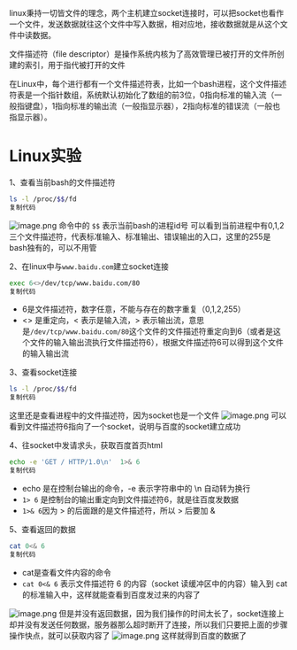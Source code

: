 linux秉持一切皆文件的理念，两个主机建立socket连接时，可以把socket也看作一个文件，发送数据就往这个文件中写入数据，相对应地，接收数据就是从这个文件中读数据。

文件描述符（file descriptor）是操作系统内核为了高效管理已被打开的文件所创建的索引，用于指代被打开的文件

在Linux中，每个进行都有一个文件描述符表，比如一个bash进程，这个文件描述符表是一个指针数组，系统默认初始化了数组的前3位，0指向标准的输入流（一般指键盘），1指向标准的输出流（一般指显示器），2指向标准的错误流（一般也指显示器）。

# Linux实验
1、查看当前bash的文件描述符

```bash
ls -l /proc/$$/fd
复制代码
```

![image.png](https://p3-juejin.byteimg.com/tos-cn-i-k3u1fbpfcp/7bc285103b2944a080259a42630c445f~tplv-k3u1fbpfcp-zoom-in-crop-mark:4536:0:0:0.image) 命令中的 `$$` 表示当前bash的进程id号 可以看到当前进程中有0,1,2三个文件描述符，代表标准输入、标准输出、错误输出的入口，这里的255是bash独有的，可以不用管
  
2、在linux中与`www.baidu.com`建立socket连接
```bash
exec 6<>/dev/tcp/www.baidu.com/80
复制代码
```

-   6是文件描述符，数字任意，不能与存在的数字重复（0,1,2,255）
-   <> 是重定向，< 表示是输入流，> 表示输出流，意思是`/dev/tcp/www.baidu.com/80`这个文件的文件描述符重定向到6（或者是这个文件的输入输出流执行文件描述符6），根据文件描述符6可以得到这个文件的输入输出流


3、查看socket连接

```bash
ls -l /proc/$$/fd   
复制代码
```
这里还是查看进程中的文件描述符，因为socket也是一个文件 ![image.png](https://p3-juejin.byteimg.com/tos-cn-i-k3u1fbpfcp/4558b681f38140c4a7a25c912ac48f87~tplv-k3u1fbpfcp-zoom-in-crop-mark:4536:0:0:0.image) 可以看到文件描述符6指向了一个socket，说明与百度的socket建立成功
  

4、往socket中发请求头，获取百度首页html
```bash
echo -e 'GET / HTTP/1.0\n'  1>& 6
复制代码
```

-   echo 是在控制台输出的命令，-e 表示字符串中的 \n 自动转为换行
-   `1> 6` 是控制台的输出重定向到文件描述符6，就是往百度发数据
-   `1>& 6`因为 > 的后面跟的是文件描述符，所以 > 后要加 &

5、查看返回的数据

```bash
cat 0<& 6
复制代码
```

-   cat是查看文件内容的命令
-   `cat 0<& 6` 表示文件描述符 6 的内容（socket 读缓冲区中的内容）输入到 cat 的标准输入中，这样就能查看到百度发过来的内容了

![image.png](https://p3-juejin.byteimg.com/tos-cn-i-k3u1fbpfcp/50ad98870cdc4566bc1a06280d2048b6~tplv-k3u1fbpfcp-zoom-in-crop-mark:4536:0:0:0.image) 但是并没有返回数据，因为我们操作的时间太长了，socket连接上却并没有发送任何数据，服务器那么超时断开了连接，所以我们只要把上面的步骤操作快点，就可以获取内容了 ![image.png](https://p3-juejin.byteimg.com/tos-cn-i-k3u1fbpfcp/c21d50c95f374592a919aeec9a52027f~tplv-k3u1fbpfcp-zoom-in-crop-mark:4536:0:0:0.image) 这样就得到百度的数据了